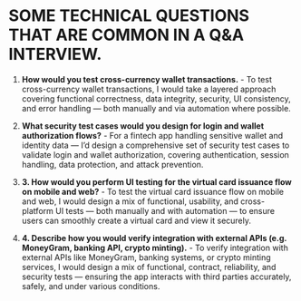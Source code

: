 # SOME TECHNICAL QUESTIONS THAT ARE COMMON IN A Q&A INTERVIEW.

1. **How would you test cross-currency wallet transactions.**
        - To test cross-currency wallet transactions,
         I would take a layered approach covering functional correctness, data integrity, security, UI consistency, and error handling — both manually and via automation where possible.

2. **What security test cases would you design for login and wallet authorization flows?**
        - For a fintech app handling sensitive wallet and identity data — I’d design a comprehensive set of security test cases to validate login and wallet authorization, covering authentication, 
        session handling, data protection, and attack prevention.

3. **3. How would you perform UI testing for the virtual card issuance flow on mobile and web?**
        - To test the virtual card issuance flow on mobile and web, 
        I would design a mix of functional, usability, and cross-platform UI tests — both manually and with automation — to ensure users can smoothly create a virtual card and view it securely.

4. **4. Describe how you would verify integration with external APIs (e.g. MoneyGram, banking API, crypto minting).**
        - To verify integration with external APIs like MoneyGram, banking systems, or crypto minting services, 
        I would design a mix of functional, contract, reliability, and security tests — ensuring the app interacts with third parties accurately, safely, and under various conditions.